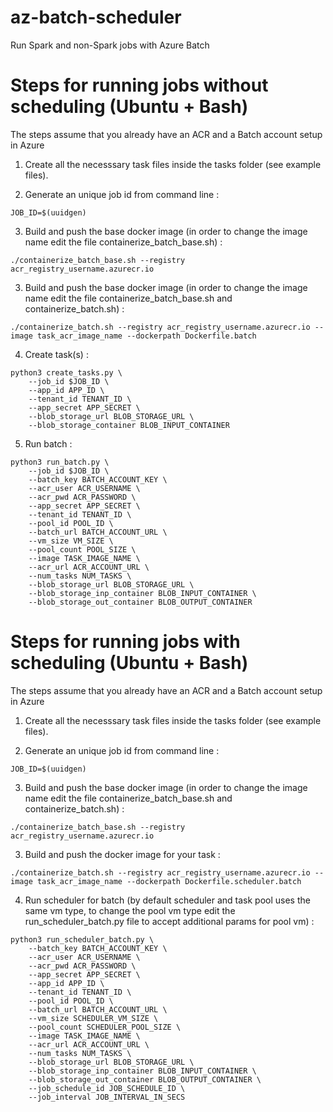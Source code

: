 # az-batch-scheduler
Run Spark and non-Spark jobs with Azure Batch

# Steps for running jobs without scheduling (Ubuntu + Bash)
The steps assume that you already have an ACR and a Batch account setup in Azure

1. Create all the necesssary task files inside the tasks folder (see example files).

2. Generate an unique job id from command line : 
```
JOB_ID=$(uuidgen)
```

3. Build and push the base docker image (in order to change the image name edit the file containerize_batch_base.sh) : 
```
./containerize_batch_base.sh --registry acr_registry_username.azurecr.io
```

3. Build and push the base docker image (in order to change the image name edit the file containerize_batch_base.sh and containerize_batch.sh) : 
```
./containerize_batch.sh --registry acr_registry_username.azurecr.io --image task_acr_image_name --dockerpath Dockerfile.batch
```

4. Create task(s) : 
```
python3 create_tasks.py \
    --job_id $JOB_ID \
    --app_id APP_ID \
    --tenant_id TENANT_ID \
    --app_secret APP_SECRET \
    --blob_storage_url BLOB_STORAGE_URL \
    --blob_storage_container BLOB_INPUT_CONTAINER
```

5. Run batch :
```
python3 run_batch.py \
    --job_id $JOB_ID \
    --batch_key BATCH_ACCOUNT_KEY \
    --acr_user ACR_USERNAME \
    --acr_pwd ACR_PASSWORD \
    --app_secret APP_SECRET \
    --tenant_id TENANT_ID \
    --pool_id POOL_ID \
    --batch_url BATCH_ACCOUNT_URL \
    --vm_size VM_SIZE \
    --pool_count POOL_SIZE \
    --image TASK_IMAGE_NAME \
    --acr_url ACR_ACCOUNT_URL \
    --num_tasks NUM_TASKS \
    --blob_storage_url BLOB_STORAGE_URL \
    --blob_storage_inp_container BLOB_INPUT_CONTAINER \
    --blob_storage_out_container BLOB_OUTPUT_CONTAINER
```

# Steps for running jobs with scheduling (Ubuntu + Bash)
The steps assume that you already have an ACR and a Batch account setup in Azure

1. Create all the necesssary task files inside the tasks folder (see example files).

2. Generate an unique job id from command line : 
```
JOB_ID=$(uuidgen)
```

3. Build and push the base docker image (in order to change the image name edit the file containerize_batch_base.sh and containerize_batch.sh) : 
```
./containerize_batch_base.sh --registry acr_registry_username.azurecr.io
```

3. Build and push the docker image for your task : 
```
./containerize_batch.sh --registry acr_registry_username.azurecr.io --image task_acr_image_name --dockerpath Dockerfile.scheduler.batch
```

4. Run scheduler for batch (by default scheduler and task pool uses the same vm type, to change the pool vm type edit the run_scheduler_batch.py file to accept additional params for pool vm) :
```
python3 run_scheduler_batch.py \
    --batch_key BATCH_ACCOUNT_KEY \
    --acr_user ACR_USERNAME \
    --acr_pwd ACR_PASSWORD \
    --app_secret APP_SECRET \
    --app_id APP_ID \
    --tenant_id TENANT_ID \
    --pool_id POOL_ID \
    --batch_url BATCH_ACCOUNT_URL \
    --vm_size SCHEDULER_VM_SIZE \
    --pool_count SCHEDULER_POOL_SIZE \
    --image TASK_IMAGE_NAME \
    --acr_url ACR_ACCOUNT_URL \
    --num_tasks NUM_TASKS \
    --blob_storage_url BLOB_STORAGE_URL \
    --blob_storage_inp_container BLOB_INPUT_CONTAINER \
    --blob_storage_out_container BLOB_OUTPUT_CONTAINER \
    --job_schedule_id JOB_SCHEDULE_ID \
    --job_interval JOB_INTERVAL_IN_SECS
```

